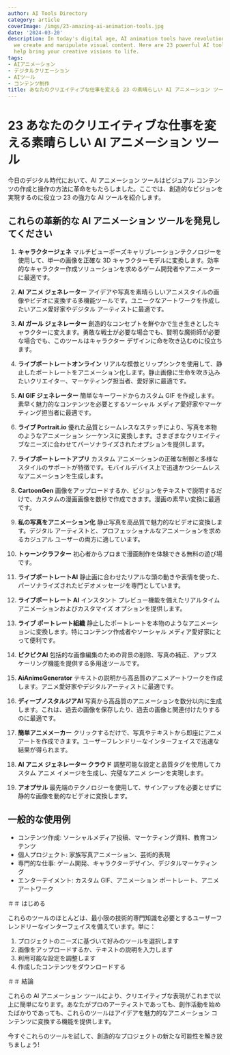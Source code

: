 ```yaml
---
author: AI Tools Directory
category: article
coverImage: /imgs/23-amazing-ai-animation-tools.jpg
date: '2024-03-20'
description: In today's digital age, AI animation tools have revolutionized the way
  we create and manipulate visual content. Here are 23 powerful AI tools that can
  help bring your creative visions to life.
tags:
- AIアニメーション
- デジタルクリエーション
- AIツール
- コンテンツ制作
title: あなたのクリエイティブな仕事を変える 23 の素晴らしい AI アニメーション ツール
---
```


# 23 あなたのクリエイティブな仕事を変える素晴らしい AI アニメーション ツール

今日のデジタル時代において、AI アニメーション ツールはビジュアル コンテンツの作成と操作の方法に革命をもたらしました。ここでは、創造的なビジョンを実現するのに役立つ 23 の強力な AI ツールを紹介します。

## これらの革新的な AI アニメーション ツールを発見してください

1. **キャラクタージェネ**
マルチビューポーズキャリブレーションテクノロジーを使用して、単一の画像を正確な 3D キャラクターモデルに変換します。効率的なキャラクター作成ソリューションを求めるゲーム開発者やアニメーターに最適です。

2. **AI アニメ ジェネレーター**
アイデアや写真を素晴らしいアニメスタイルの画像やビデオに変換する多機能ツールです。ユニークなアートワークを作成したいアニメ愛好家やデジタル アーティストに最適です。

3. **AI ガール ジェネレーター**
創造的なコンセプトを鮮やかで生き生きとしたキャラクターに変えます。勇敢な戦士が必要な場合でも、賢明な魔術師が必要な場合でも、このツールはキャラクター デザインに命を吹き込むのに役立ちます。

4. **ライブポートレートオンライン**
リアルな模倣とリップシンクを使用して、静止したポートレートをアニメーション化します。静止画像に生命を吹き込みたいクリエイター、マーケティング担当者、愛好家に最適です。

5. **AI GIF ジェネレーター**
簡単なキーワードからカスタム GIF を作成します。素早く魅力的なコンテンツを必要とするソーシャル メディア愛好家やマーケティング担当者に最適です。

6. **ライブ Portrait.io**
優れた品質とシームレスなステッチにより、写真を本物のようなアニメーション シーケンスに変換します。さまざまなクリエイティブなニーズに合わせてパーソナライズされたオプションを提供します。

7. **ライブポートレートアプリ**
カスタム アニメーションの正確な制御と多様なスタイルのサポートが特徴です。モバイルデバイス上で迅速かつシームレスなアニメーションを生成します。

8. **CartoonGen**
画像をアップロードするか、ビジョンをテキストで説明するだけで、カスタムの漫画画像を数秒で作成できます。漫画の素早い変換に最適です。

9. **私の写真をアニメーション化**
静止写真を高品質で魅力的なビデオに変換します。デジタル アーティストと、プロフェッショナルなアニメーションを求めるカジュアル ユーザーの両方に適しています。

10. **トゥーンクラフター**
初心者からプロまで漫画制作を体験できる無料の遊び場です。

11. **ライブポートレートAI**
静止画に合わせたリアルな頭の動きや表情を使った、パーソナライズされたビデオメッセージを専門としています。

12. **ライブポートレート AI**
インスタント プレビュー機能を備えたリアルタイム アニメーションおよびカスタマイズ オプションを提供します。

13. **ライブ ポートレート組織**
静止したポートレートを本物のようなアニメーションに変換します。特にコンテンツ作成者やソーシャル メディア愛好家にとって便利です。

14. **ピクピクAI**
包括的な画像編集のための背景の削除、写真の補正、アップスケーリング機能を提供する多用途ツールです。

15. **AiAnimeGenerator**
テキストの説明から高品質のアニメアートワークを作成します。アニメ愛好家やデジタルアーティストに最適です。

16. **ディープノスタルジアAI**
写真から高品質のアニメーションを数分以内に生成します。これは、過去の画像を保存したり、過去の画像と関連付けたりするのに最適です。

17. **簡単アニメメーカー**
クリックするだけで、写真やテキストから即座にアニメアートを作成できます。ユーザーフレンドリーなインターフェイスで迅速な結果が得られます。

18. **AI アニメ ジェネレーター クラウド**
調整可能な設定と品質タグを使用してカスタム アニメ イメージを生成し、完璧なアニメ シーンを実現します。

19. **アオプサル**
最先端のテクノロジーを使用して、サインアップを必要とせずに静的な画像を動的なビデオに変換します。

## 一般的な使用例

- コンテンツ作成: ソーシャルメディア投稿、マーケティング資料、教育コンテンツ
- 個人プロジェクト: 家族写真アニメーション、芸術的表現
- 専門的な仕事: ゲーム開発、キャラクターデザイン、デジタルマーケティング
- エンターテイメント: カスタム GIF、アニメーション ポートレート、アニメ アートワーク

＃＃ はじめる

これらのツールのほとんどは、最小限の技術的専門知識を必要とするユーザーフレンドリーなインターフェイスを備えています。単に：
1. プロジェクトのニーズに基づいて好みのツールを選択します
2. 画像をアップロードするか、テキストの説明を入力します
3. 利用可能な設定を調整します
4. 作成したコンテンツをダウンロードする

＃＃ 結論

これらの AI アニメーション ツールにより、クリエイティブな表現がこれまで以上に簡単になります。あなたがプロのアーティストであっても、創作活動を始めたばかりであっても、これらのツールはアイデアを魅力的なアニメーション コンテンツに変換する機能を提供します。

今すぐこれらのツールを試して、創造的なプロジェクトの新たな可能性を解き放ちましょう!
